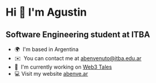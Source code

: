 Hi 👋 I'm Agustin
========================

Software Engineering student at ITBA
------------------------------------

*   🌍  I'm based in Argentina
*   ✉️  You can contact me at [abenvenuto@itba.edu.ar](mailto:abenvenuto@itba.edu.ar)
*   🚀  I'm currently working on [Web3 Tales](https://web3tales.com/)
*   💻  Visit my website [abenve.ar](https://www.abenve.ar/)
